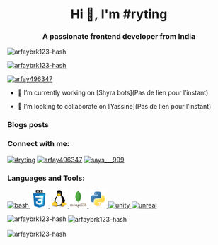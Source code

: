<h1 align="center">Hi 👋, I'm #ryting</h1>
<h3 align="center">A passionate frontend developer from India</h3>

<p align="left"> <img src="https://komarev.com/ghpvc/?username=arfaybrk123-hash&label=Profile%20views&color=0e75b6&style=flat" alt="arfaybrk123-hash" /> </p>

<p align="left"> <a href="https://github.com/ryo-ma/github-profile-trophy"><img src="https://github-profile-trophy.vercel.app/?username=arfaybrk123-hash" alt="arfaybrk123-hash" /></a> </p>

<p align="left"> <a href="https://twitter.com/arfay496347" target="blank"><img src="https://img.shields.io/twitter/follow/arfay496347?logo=twitter&style=for-the-badge" alt="arfay496347" /></a> </p>

- 🔧 I’m currently working on [Shyra bots](Pas de lien pour l’instant)

- 🤝 I’m looking to collaborate on [Yassine](Pas de lien pour l’instant)

### Blogs posts
<!-- BLOG-POST-LIST:START -->
<!-- BLOG-POST-LIST:END -->

<h3 align="left">Connect with me:</h3>
<p align="left">
<a href="https://dev.to/#ryting" target="blank"><img align="center" src="https://raw.githubusercontent.com/rahuldkjain/github-profile-readme-generator/master/src/images/icons/Social/devto.svg" alt="#ryting" height="30" width="40" /></a>
<a href="https://twitter.com/arfay496347" target="blank"><img align="center" src="https://raw.githubusercontent.com/rahuldkjain/github-profile-readme-generator/master/src/images/icons/Social/twitter.svg" alt="arfay496347" height="30" width="40" /></a>
<a href="https://instagram.com/says___999" target="blank"><img align="center" src="https://raw.githubusercontent.com/rahuldkjain/github-profile-readme-generator/master/src/images/icons/Social/instagram.svg" alt="says___999" height="30" width="40" /></a>
</p>

<h3 align="left">Languages and Tools:</h3>
<p align="left"> <a href="https://www.gnu.org/software/bash/" target="_blank" rel="noreferrer"> <img src="https://www.vectorlogo.zone/logos/gnu_bash/gnu_bash-icon.svg" alt="bash" width="40" height="40"/> </a> <a href="https://www.w3schools.com/css/" target="_blank" rel="noreferrer"> <img src="https://raw.githubusercontent.com/devicons/devicon/master/icons/css3/css3-original-wordmark.svg" alt="css3" width="40" height="40"/> </a> <a href="https://www.linux.org/" target="_blank" rel="noreferrer"> <img src="https://raw.githubusercontent.com/devicons/devicon/master/icons/linux/linux-original.svg" alt="linux" width="40" height="40"/> </a> <a href="https://www.mongodb.com/" target="_blank" rel="noreferrer"> <img src="https://raw.githubusercontent.com/devicons/devicon/master/icons/mongodb/mongodb-original-wordmark.svg" alt="mongodb" width="40" height="40"/> </a> <a href="https://www.python.org" target="_blank" rel="noreferrer"> <img src="https://raw.githubusercontent.com/devicons/devicon/master/icons/python/python-original.svg" alt="python" width="40" height="40"/> </a> <a href="https://unity.com/" target="_blank" rel="noreferrer"> <img src="https://www.vectorlogo.zone/logos/unity3d/unity3d-icon.svg" alt="unity" width="40" height="40"/> </a> <a href="https://unrealengine.com/" target="_blank" rel="noreferrer"> <img src="https://raw.githubusercontent.com/kenangundogan/fontisto/036b7eca71aab1bef8e6a0518f7329f13ed62f6b/icons/svg/brand/unreal-engine.svg" alt="unreal" width="40" height="40"/> </a> </p>

<p><img align="left" src="https://github-readme-stats.vercel.app/api/top-langs?username=arfaybrk123-hash&show_icons=true&locale=en&layout=compact" alt="arfaybrk123-hash" /></p>

<p>&nbsp;<img align="center" src="https://github-readme-stats.vercel.app/api?username=arfaybrk123-hash&show_icons=true&locale=en" alt="arfaybrk123-hash" /></p>

<p><img align="center" src="https://github-readme-streak-stats.herokuapp.com/?user=arfaybrk123-hash&" alt="arfaybrk123-hash" /></p>
